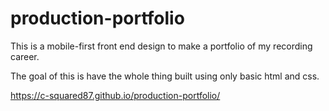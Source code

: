 # production-portfolio

This is a mobile-first front end design to make a portfolio of my recording career.

The goal of this is have the whole thing built using only basic html and css.


https://c-squared87.github.io/production-portfolio/
